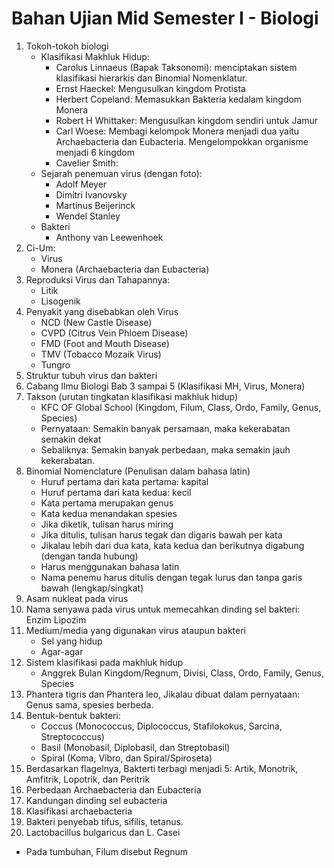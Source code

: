 # Bahan Ujian Mid Semester I - Biologi

1. Tokoh-tokoh biologi
    - Klasifikasi Makhluk Hidup:
        - Carolus Linnaeus (Bapak Taksonomi): menciptakan sistem klasifikasi hierarkis dan Binomial Nomenklatur.
        - Ernst Haeckel: Mengusulkan kingdom Protista
        - Herbert Copeland: Memasukkan Bakteria kedalam kingdom Monera
        - Robert H Whittaker: Mengusulkan kingdom sendiri untuk Jamur
        - Carl Woese: Membagi kelompok Monera menjadi dua yaitu Archaebacteria dan Eubacteria. Mengelompokkan organisme menjadi 6 kingdom
        - Cavelier Smith: 
    - Sejarah penemuan virus (dengan foto):
        - Adolf Meyer
        - Dimitri Ivanovsky
        - Martinus Beijerinck
        - Wendel Stanley
    - Bakteri
        - Anthony van Leewenhoek
2. Ci-Um:
    - Virus
    - Monera (Archaebacteria dan Eubacteria)
3. Reproduksi Virus dan Tahapannya:
    - Litik
    - Lisogenik
4. Penyakit yang disebabkan oleh Virus
    - NCD (New Castle Disease)
    - CVPD (Citrus Vein Phloem Disease)
    - FMD (Foot and Mouth Disease)
    - TMV (Tobacco Mozaik Virus)
    - Tungro
5. Struktur tubuh virus dan bakteri
6. Cabang Ilmu Biologi Bab 3 sampai 5 (Klasifikasi MH, Virus, Monera)
7. Takson (urutan tingkatan klasifikasi makhluk hidup)
    - KFC OF Global School (Kingdom, Filum, Class, Ordo, Family, Genus, Species)
    - Pernyataan: Semakin banyak persamaan, maka kekerabatan semakin dekat
    - Sebaliknya: Semakin banyak perbedaan, maka semakin jauh kekerabatan.
8. Binomial Nomenclature (Penulisan dalam bahasa latin)
    - Huruf pertama dari kata pertama: kapital
    - Huruf pertama dari kata kedua: kecil
    - Kata pertama merupakan genus
    - Kata kedua menandakan spesies
    - Jika diketik, tulisan harus miring
    - Jika ditulis, tulisan harus tegak dan digaris bawah per kata
    - Jikalau lebih dari dua kata, kata kedua dan berikutnya digabung (dengan tanda hubung)
    - Harus menggunakan bahasa latin
    - Nama penemu harus ditulis dengan tegak lurus dan tanpa garis bawah (lengkap/singkat)
9. Asam nukleat pada virus
10. Nama senyawa pada virus untuk memecahkan dinding sel bakteri: Enzim Lipozim
11. Medium/media yang digunakan virus ataupun bakteri
    - Sel yang hidup
    - Agar-agar 
12. Sistem klasifikasi pada makhluk hidup
    - Anggrek Bulan Kingdom/Regnum, Divisi, Class, Ordo, Family, Genus, Species
13. Phantera tigris dan Phantera leo, Jikalau dibuat dalam pernyataan: Genus sama, spesies berbeda.
14. Bentuk-bentuk bakteri: 
    - Coccus (Monococcus, Diplococcus, Stafilokokus, Sarcina, Streptococcus)
    - Basil (Monobasil, Diplobasil, dan Streptobasil)
    - Spiral (Koma, Vibro, dan Spiral/Spiroseta)
15. Berdasarkan flagelnya, Bakterti terbagi menjadi 5: Artik, Monotrik, Amfitrik, Lopotrik, dan Peritrik
16. Perbedaan Archaebacteria dan Eubacteria
17. Kandungan dinding sel eubacteria
18. Klasifikasi archaebacteria
19. Bakteri penyebab tifus, sifilis, tetanus.
20. Lactobacillus bulgaricus dan L. Casei



- Pada tumbuhan, Filum disebut Regnum